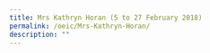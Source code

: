 ```yaml
---
title: Mrs Kathryn Horan (5 to 27 February 2018)
permalink: /oeic/Mrs-Kathryn-Horan/
description: ""
---
```

